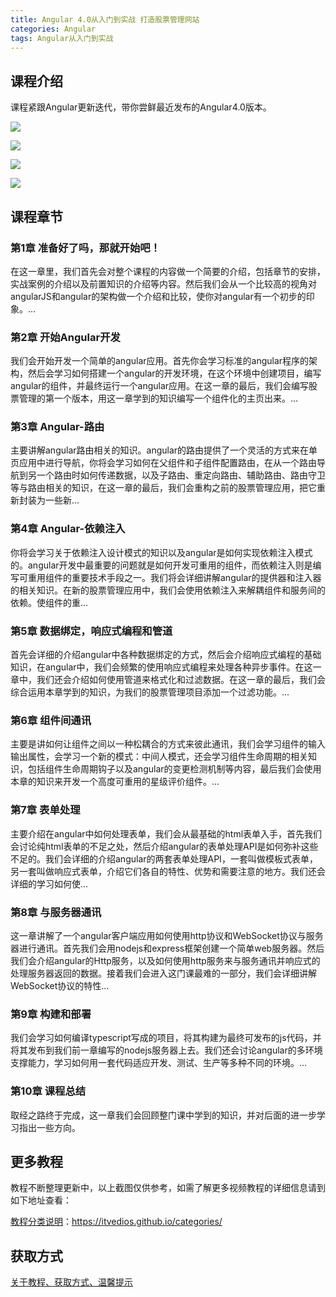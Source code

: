 ```yaml
---
title: Angular 4.0从入门到实战 打造股票管理网站
categories: Angular
tags: Angular从入门到实战
---
```


## 课程介绍

课程紧跟Angular更新迭代，带你尝鲜最近发布的Angular4.0版本。

![](http://oqn6ggw87.bkt.clouddn.com/Angular4.0从入门到实战1.png)

<!--more-->

![](http://oqn6ggw87.bkt.clouddn.com/Angular4.0从入门到实战2.png)

![](http://oqn6ggw87.bkt.clouddn.com/Angular4.0从入门到实战3.png)

![](http://oqn6ggw87.bkt.clouddn.com/Angular4.0从入门到实战4.png)

## 课程章节

### 第1章 准备好了吗，那就开始吧！

在这一章里，我们首先会对整个课程的内容做一个简要的介绍，包括章节的安排，实战案例的介绍以及前置知识的介绍等内容。然后我们会从一个比较高的视角对angularJS和angular的架构做一个介绍和比较，使你对angular有一个初步的印象。...

### 第2章 开始Angular开发

我们会开始开发一个简单的angular应用。首先你会学习标准的angular程序的架构，然后会学习如何搭建一个angular的开发环境，在这个环境中创建项目，编写angular的组件，并最终运行一个angular应用。在这一章的最后，我们会编写股票管理的第一个版本，用这一章学到的知识编写一个组件化的主页出来。...

### 第3章 Angular-路由

主要讲解angular路由相关的知识。angular的路由提供了一个灵活的方式来在单页应用中进行导航，你将会学习如何在父组件和子组件配置路由，在从一个路由导航到另一个路由时如何传递数据，以及子路由、重定向路由、辅助路由、路由守卫等与路由相关的知识，在这一章的最后，我们会重构之前的股票管理应用，把它重新封装为一些新...

### 第4章 Angular-依赖注入

你将会学习关于依赖注入设计模式的知识以及angular是如何实现依赖注入模式的。angular开发中最重要的问题就是如何开发可重用的组件，而依赖注入则是编写可重用组件的重要技术手段之一。我们将会详细讲解angular的提供器和注入器的相关知识。在新的股票管理应用中，我们会使用依赖注入来解耦组件和服务间的依赖。使组件的重...

### 第5章 数据绑定，响应式编程和管道

首先会详细的介绍angular中各种数据绑定的方式，然后会介绍响应式编程的基础知识，在angular中，我们会频繁的使用响应式编程来处理各种异步事件。在这一章中，我们还会介绍如何使用管道来格式化和过滤数据。在这一章的最后，我们会综合运用本章学到的知识，为我们的股票管理项目添加一个过滤功能。...

### 第6章 组件间通讯

主要是讲如何让组件之间以一种松耦合的方式来彼此通讯，我们会学习组件的输入输出属性，会学习一个新的模式：中间人模式，还会学习组件生命周期的相关知识，包括组件生命周期钩子以及angular的变更检测机制等内容，最后我们会使用本章的知识来开发一个高度可重用的星级评价组件。...

### 第7章 表单处理

主要介绍在angular中如何处理表单，我们会从最基础的html表单入手，首先我们会讨论纯html表单的不足之处，然后介绍angular的表单处理API是如何弥补这些不足的。我们会详细的介绍angular的两套表单处理API，一套叫做模板式表单，另一套叫做响应式表单，介绍它们各自的特性、优势和需要注意的地方。我们还会详细的学习如何使...

### 第8章 与服务器通讯

这一章讲解了一个angular客户端应用如何使用http协议和WebSocket协议与服务器进行通讯。首先我们会用nodejs和express框架创建一个简单web服务器。然后我们会介绍angular的Http服务，以及如何使用http服务来与服务通讯并响应式的处理服务器返回的数据。接着我们会进入这门课最难的一部分，我们会详细讲解WebSocket协议的特性...

### 第9章 构建和部署

我们会学习如何编译typescript写成的项目，将其构建为最终可发布的js代码，并将其发布到我们前一章编写的nodejs服务器上去。我们还会讨论angular的多环境支撑能力，学习如何用一套代码适应开发、测试、生产等多种不同的环境。...

### 第10章 课程总结

取经之路终于完成，这一章我们会回顾整门课中学到的知识，并对后面的进一步学习指出一些方向。

## 更多教程

教程不断整理更新中，以上截图仅供参考，如需了解更多视频教程的详细信息请到如下地址查看：

[教程分类说明](https://itvedios.github.io/categories/)：<https://itvedios.github.io/categories/>

## 获取方式

[关于教程、获取方式、温馨提示](https://itvedios.github.io/about/)